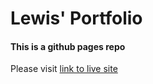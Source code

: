 Lewis' Portfolio
========
#### This is a github pages repo ####

Please visit [link to live site](https://ip3ly5.github.io)



